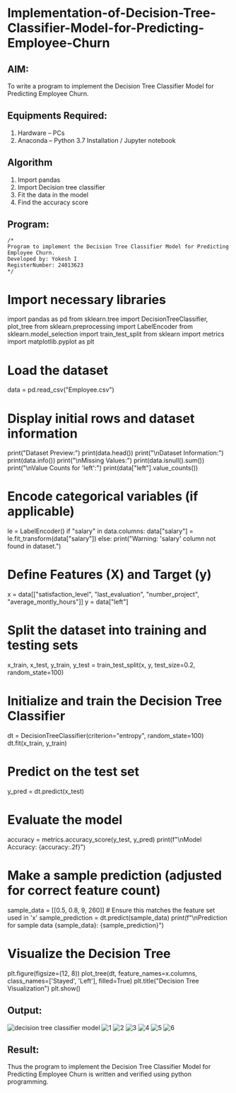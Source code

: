 # Implementation-of-Decision-Tree-Classifier-Model-for-Predicting-Employee-Churn

## AIM:
To write a program to implement the Decision Tree Classifier Model for Predicting Employee Churn.

## Equipments Required:
1. Hardware – PCs
2. Anaconda – Python 3.7 Installation / Jupyter notebook

## Algorithm
1. Import pandas
2. Import Decision tree classifier
3. Fit the data in the model
4. Find the accuracy score

## Program:
```
/*
Program to implement the Decision Tree Classifier Model for Predicting Employee Churn.
Developed by: Yokesh I 
RegisterNumber: 24013623 
*/
```
# Import necessary libraries
import pandas as pd
from sklearn.tree import DecisionTreeClassifier, plot_tree
from sklearn.preprocessing import LabelEncoder
from sklearn.model_selection import train_test_split
from sklearn import metrics
import matplotlib.pyplot as plt

# Load the dataset
data = pd.read_csv("Employee.csv")

# Display initial rows and dataset information
print("Dataset Preview:")
print(data.head())
print("\nDataset Information:")
print(data.info())
print("\nMissing Values:")
print(data.isnull().sum())
print("\nValue Counts for 'left':")
print(data["left"].value_counts())

# Encode categorical variables (if applicable)
le = LabelEncoder()
if "salary" in data.columns:
    data["salary"] = le.fit_transform(data["salary"])
else:
    print("Warning: 'salary' column not found in dataset.")

# Define Features (X) and Target (y)
x = data[["satisfaction_level", "last_evaluation", "number_project", "average_montly_hours"]]
y = data["left"]

# Split the dataset into training and testing sets
x_train, x_test, y_train, y_test = train_test_split(x, y, test_size=0.2, random_state=100)

# Initialize and train the Decision Tree Classifier
dt = DecisionTreeClassifier(criterion="entropy", random_state=100)
dt.fit(x_train, y_train)

# Predict on the test set
y_pred = dt.predict(x_test)

# Evaluate the model
accuracy = metrics.accuracy_score(y_test, y_pred)
print(f"\nModel Accuracy: {accuracy:.2f}")

# Make a sample prediction (adjusted for correct feature count)
sample_data = [[0.5, 0.8, 9, 260]]  # Ensure this matches the feature set used in 'x'
sample_prediction = dt.predict(sample_data)
print(f"\nPrediction for sample data {sample_data}: {sample_prediction}")

# Visualize the Decision Tree
plt.figure(figsize=(12, 8))
plot_tree(dt, feature_names=x.columns, class_names=['Stayed', 'Left'], filled=True)
plt.title("Decision Tree Visualization")
plt.show()

## Output:
![decision tree classifier model](sam.png)
![1](https://github.com/user-attachments/assets/164dc327-9e6a-4d1e-81a5-5b65d345dec5)
![2](https://github.com/user-attachments/assets/11a8f584-a7d5-485d-a524-c04accd9c669)
![3](https://github.com/user-attachments/assets/705bfea3-5250-45f6-9c43-bc8826f4751a)
![4](https://github.com/user-attachments/assets/174c66ab-feec-45e0-883e-46e06c673ece)
![5](https://github.com/user-attachments/assets/ec9f60ef-012d-4afb-a726-736c8d58a9fe)
![6](https://github.com/user-attachments/assets/8d342049-66b9-490d-b163-cf82c2e0f33b)


## Result:
Thus the program to implement the  Decision Tree Classifier Model for Predicting Employee Churn is written and verified using python programming.
